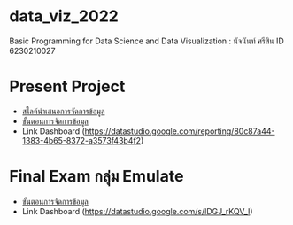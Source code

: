 # data_viz_2022
Basic Programming for Data Science and Data Visualization : นัจนันท์ ศรีสิน ID 6230210027

# Present Project
* [สไลด์นำเสนอการจัดการข้อมูล](https://github.com/623021002-7/data_viz_2022/blob/main/Project%20%E0%B8%81%E0%B8%A5%E0%B8%B8%E0%B9%88%E0%B8%A1%E0%B8%99%E0%B8%B5%E0%B9%89.pdf)
* [ขั้นตอนการจัดการข้อมูล](https://github.com/623021002-7/data_viz_2022/blob/main/Project_%E0%B8%81%E0%B8%A5%E0%B8%B8%E0%B9%88%E0%B8%A1%E0%B8%99%E0%B8%B5%E0%B9%89.ipynb)
* Link Dashboard (https://datastudio.google.com/reporting/80c87a44-1383-4b65-8372-a3573f43b4f2)

# Final Exam กลุ่ม Emulate
* [ขั้นตอนการจัดการข้อมูล](https://github.com/623021002-7/data_viz_2022/blob/main/Final_Exam.ipynb)
* Link Dashboard (https://datastudio.google.com/s/lDGJ_rKQV_I)
